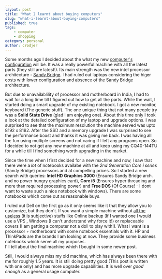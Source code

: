 ```yaml
---
layout: post
title: "What I learnt about buying computers"
slug: "what-i-learnt-about-buying-computers"
published: true
tags:
    - computer
    - shopping
category: personal
author: crodjer
---
```


Some months ago I decided about the what my new [computer's configuration](http://j.mp/o043VH)
will be. It was a really powerful machine with all the latest
parts (they still are latest!). Its main strength was the new intel processor
architecture - [Sandy Bridge](http://j.mp/qbjSyR). I had ruled out laptops
considering the higer costs with lower configuration and absence of the Sandy
Bridge architecture.

But due to unavailablility of processor and motherboard in India, I had to wait
for a long time till I figured out how to get all the parts. While the wait, I
started doing a smart upgrade of my existing notebook. I got a new monitor,
keyboard (The generic stuff). The one unique thing that not many people try was
a **Solid State Drive** (glad I am enjoying one). About this time only I took
a look at the detailed configuration of my laptop and upgrade options. I was
surprised to see that the maximum resolution the machine served was upto
8192 x 8192. After the SSD and a memory upgrade I was surprised to see the
performance boost and thanks it was giving me back. I was having all the fun
using multiple screens and not caring if I left any programs open. So I decided
to not get any new machine at all and keep using my CQ40-144TU for a while till
I find something worth upgrading in the market.

Since the time when I first decided for a new machine and now, I saw that there
were a *lot* of notebooks availabe with the *2nd Generation Core i series*
(Sandy Bridge) processors and at compelling prices. So I started a new search
with queries: **Intel HD Graphics 3000** (Ensures Sandy Bridge arch. and no
power hungry graphics card), **Core i5** (Ensures hyper threading and more than
required processing power) and **Free DOS** (Of Course! - I dont want to waste
such a nice notebook with windows). There are some notebooks which come out
as reasonable buys.

I ruled out Dell on the first go as it only seems like it that they allow you
to customize, but they don't. If you want a simple machine without [all the
useless](http://j.mp/o7Zb36) (it is subjective) stuffs like Online backup (If I
wanted one I would use a VPS , Windows (I can't understand why force it!) or
replaceable covers (I am getting a computer not a doll to play with!). What I
want is a processor + motherboard with some notebook essentials with it. HP and
ThinkPads are the brands I am looking at now. They provide some business
notebooks which serve all my purposes.  
I'll tell about the final machine which I bought in some newer post.

Still, I would always miss my old machine, which has always been there with me
for roughly 1.5 years. It is still doing pretty good (This post is written with
one only) and has more upgrade capabilities. It is well over *good enough* as a
general usage computer.
